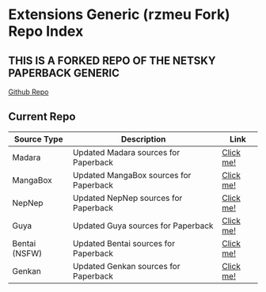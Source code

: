 # Extensions Generic (rzmeu Fork) Repo Index

## THIS IS A FORKED REPO OF THE NETSKY PAPERBACK GENERIC

[Github Repo](https://github.com/rzmeu/extensions-generic)

## Current Repo

| Source Type | Description |          Link |
| ---        |    ----   |         --- |
| Madara      | Updated Madara sources for Paperback      | [Click me!](https://rzmeu.github.io/extensions-generic/madara/)    |
| MangaBox   | Updated MangaBox sources for Paperback     |  [Click me!](https://rzmeu.github.io/extensions-generic/mangabox/)    |
| NepNep   | Updated NepNep sources for Paperback     |  [Click me!](https://rzmeu.github.io/extensions-generic/nepnep/)    |
| Guya   | Updated Guya sources for Paperback     |  [Click me!](https://rzmeu.github.io/extensions-generic/guya/)    |
| Bentai (NSFW)  | Updated Bentai sources for Paperback     |  [Click me!](https://rzmeu.github.io/extensions-generic/bentai/)    |
| Genkan  | Updated Genkan sources for Paperback     |  [Click me!](https://rzmeu.github.io/extensions-generic/genkan/)    |
